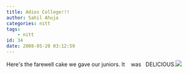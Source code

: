 ```yaml
---
title: Adios College!!!
author: Sahil Ahuja
categories: nitt
tags:
    - nitt
id: 34
date: 2008-05-20 03:12:59
---
```


Here's the farewell cake we gave our juniors. It    was   DELICIOUS.[![](/images//dsc08927.jpg?w=300)](/images/dsc08927.jpg)